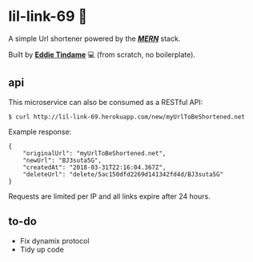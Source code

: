 # lil-link-69 🔮
A simple Url shortener powered by the ***[MERN](http://mern.oi/)*** stack.

Built by **[Eddie Tindame](http://eddietindame.github.io/)** 💻 (from scratch, no boilerplate).

## **api**
This microservice can also be consumed as a RESTful API:
```
$ curl http://lil-link-69.herokuapp.com/new/myUrlToBeShortened.net
```
Example response:
```
{
    "originalUrl": "myUrlToBeShortened.net",
    "newUrl": "BJ3suta5G",
    "createdAt": "2018-03-31T22:16:04.367Z",
    "deleteUrl": "delete/5ac150dfd2269d141342fd4d/BJ3suta5G"
}
```
Requests are limited per IP and all links expire after 24 hours.

## **to-do**
- Fix dynamix protocol
- Tidy up code
